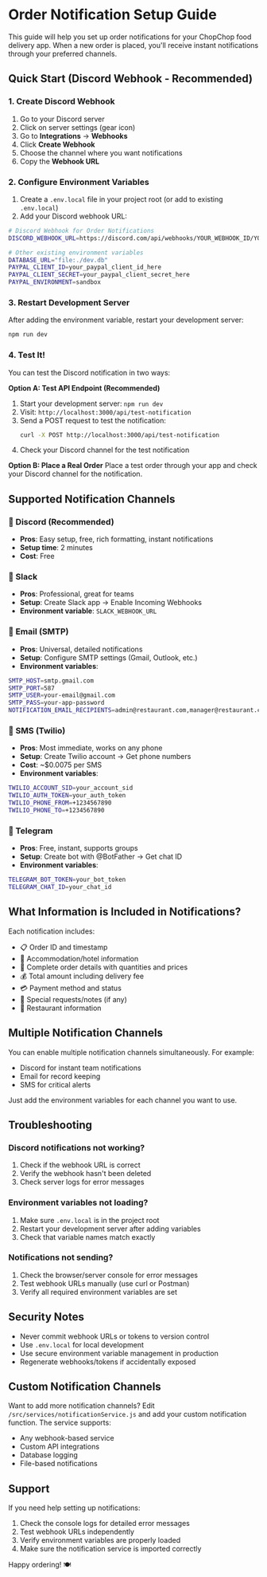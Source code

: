 # Order Notification Setup Guide

This guide will help you set up order notifications for your ChopChop food delivery app. When a new order is placed, you'll receive instant notifications through your preferred channels.

## Quick Start (Discord Webhook - Recommended)

### 1. Create Discord Webhook
1. Go to your Discord server
2. Click on server settings (gear icon)
3. Go to **Integrations** → **Webhooks**
4. Click **Create Webhook**
5. Choose the channel where you want notifications
6. Copy the **Webhook URL**

### 2. Configure Environment Variables
1. Create a `.env.local` file in your project root (or add to existing `.env.local`)
2. Add your Discord webhook URL:
```bash
# Discord Webhook for Order Notifications
DISCORD_WEBHOOK_URL=https://discord.com/api/webhooks/YOUR_WEBHOOK_ID/YOUR_WEBHOOK_TOKEN

# Other existing environment variables
DATABASE_URL="file:./dev.db"
PAYPAL_CLIENT_ID=your_paypal_client_id_here
PAYPAL_CLIENT_SECRET=your_paypal_client_secret_here
PAYPAL_ENVIRONMENT=sandbox
```

### 3. Restart Development Server
After adding the environment variable, restart your development server:
```bash
npm run dev
```

### 4. Test It!
You can test the Discord notification in two ways:

**Option A: Test API Endpoint (Recommended)**
1. Start your development server: `npm run dev`
2. Visit: `http://localhost:3000/api/test-notification` 
3. Send a POST request to test the notification:
   ```bash
   curl -X POST http://localhost:3000/api/test-notification
   ```
4. Check your Discord channel for the test notification

**Option B: Place a Real Order**
Place a test order through your app and check your Discord channel for the notification.

## Supported Notification Channels

### 🎯 Discord (Recommended)
- **Pros**: Easy setup, free, rich formatting, instant notifications
- **Setup time**: 2 minutes
- **Cost**: Free

### 💬 Slack
- **Pros**: Professional, great for teams
- **Setup**: Create Slack app → Enable Incoming Webhooks
- **Environment variable**: `SLACK_WEBHOOK_URL`

### 📧 Email (SMTP)
- **Pros**: Universal, detailed notifications
- **Setup**: Configure SMTP settings (Gmail, Outlook, etc.)
- **Environment variables**:
```bash
SMTP_HOST=smtp.gmail.com
SMTP_PORT=587
SMTP_USER=your-email@gmail.com
SMTP_PASS=your-app-password
NOTIFICATION_EMAIL_RECIPIENTS=admin@restaurant.com,manager@restaurant.com
```

### 📱 SMS (Twilio)
- **Pros**: Most immediate, works on any phone
- **Setup**: Create Twilio account → Get phone numbers
- **Cost**: ~$0.0075 per SMS
- **Environment variables**:
```bash
TWILIO_ACCOUNT_SID=your_account_sid
TWILIO_AUTH_TOKEN=your_auth_token
TWILIO_PHONE_FROM=+1234567890
TWILIO_PHONE_TO=+1234567890
```

### 🤖 Telegram
- **Pros**: Free, instant, supports groups
- **Setup**: Create bot with @BotFather → Get chat ID
- **Environment variables**:
```bash
TELEGRAM_BOT_TOKEN=your_bot_token
TELEGRAM_CHAT_ID=your_chat_id
```

## What Information is Included in Notifications?

Each notification includes:
- 📋 Order ID and timestamp
- 🏨 Accommodation/hotel information
- 🛒 Complete order details with quantities and prices
- 💰 Total amount including delivery fee
- 💳 Payment method and status
- 📝 Special requests/notes (if any)
- 🏪 Restaurant information

## Multiple Notification Channels

You can enable multiple notification channels simultaneously. For example:
- Discord for instant team notifications
- Email for record keeping
- SMS for critical alerts

Just add the environment variables for each channel you want to use.

## Troubleshooting

### Discord notifications not working?
1. Check if the webhook URL is correct
2. Verify the webhook hasn't been deleted
3. Check server logs for error messages

### Environment variables not loading?
1. Make sure `.env.local` is in the project root
2. Restart your development server after adding variables
3. Check that variable names match exactly

### Notifications not sending?
1. Check the browser/server console for error messages
2. Test webhook URLs manually (use curl or Postman)
3. Verify all required environment variables are set

## Security Notes

- Never commit webhook URLs or tokens to version control
- Use `.env.local` for local development
- Use secure environment variable management in production
- Regenerate webhooks/tokens if accidentally exposed

## Custom Notification Channels

Want to add more notification channels? Edit `/src/services/notificationService.js` and add your custom notification function. The service supports:

- Any webhook-based service
- Custom API integrations  
- Database logging
- File-based notifications

## Support

If you need help setting up notifications:
1. Check the console logs for detailed error messages
2. Test webhook URLs independently 
3. Verify environment variables are properly loaded
4. Make sure the notification service is imported correctly

Happy ordering! 🍽️
